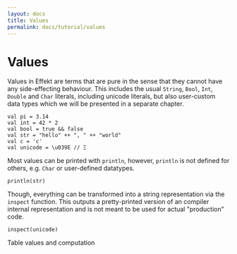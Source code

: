 ```yaml
---
layout: docs
title: Values
permalink: docs/tutorial/values
---
```


# Values

Values in Effekt are terms that are pure in the sense that they cannot have any side-effecting behaviour. This includes
the usual `String`, `Bool`, `Int`, `Double` and `Char` literals, including unicode literals, but also user-custom data types which we will be presented in a separate chapter.

```
val pi = 3.14
val int = 42 * 2
val bool = true && false
val str = "hello" ++ ", " ++ "world"
val c = 'c'
val unicode = \u039E // Ξ
```

Most values can be printed with `println`, however, `println` is not defined for others, e.g. `Char` or user-defined datatypes. 

```effekt:repl
println(str)
```

Though, everything can be transformed into a string representation via the `inspect` function. This outputs a pretty-printed version of an compiler internal representation and is not meant to be used for actual "production" code.

```effekt:repl
inspect(unicode)
```

Table values and computation